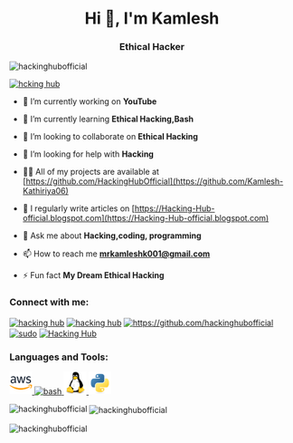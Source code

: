 <h1 align="center">Hi 👋, I'm Kamlesh</h1>
<h3 align="center">Ethical Hacker</h3>

<p align="left"> <img src="https://komarev.com/ghpvc/?username=hackinghubofficial&label=Profile%20views&color=0e75b6&style=flat" alt="hackinghubofficial" /> </p>

<p align="left"> <a href="https://twitter.com/hcking hub" target="blank"><img src="https://img.shields.io/twitter/follow/hcking hub?logo=twitter&style=for-the-badge" alt="hcking hub" /></a> </p>

- 🔭 I’m currently working on **YouTube**

- 🌱 I’m currently learning **Ethical Hacking,Bash**

- 👯 I’m looking to collaborate on **Ethical Hacking**

- 🤝 I’m looking for help with **Hacking**

- 👨‍💻 All of my projects are available at [https://github.com/HackingHubOfficial](https://github.com/Kamlesh-Kathiriya06)

- 📝 I regularly write articles on [https://Hacking-Hub-official.blogspot.com](https://Hacking-Hub-official.blogspot.com)

- 💬 Ask me about **Hacking,coding, programming**

- 📫 How to reach me **mrkamleshk001@gmail.com**

- ⚡ Fun fact **My Dream Ethical Hacking**

<h3 align="left">Connect with me:</h3>
<p align="left">

<a href="https://fb.com/hacking hub" target="blank"><img align="center" src="https://raw.githubusercontent.com/rahuldkjain/github-profile-readme-generator/master/src/images/icons/Social/facebook.svg" alt="hacking hub" height="30" width="40" /></a>
<a href="https://instagram.com/hacking hub" target="blank"><img align="center" src="https://raw.githubusercontent.com/rahuldkjain/github-profile-readme-generator/master/src/images/icons/Social/instagram.svg" alt="hacking hub" height="30" width="40" /></a>
<a href="https://youtube.com/channel/UCJX5jk0LVjvrYukpq8TioiA" target="blank"><img align="center" src="https://raw.githubusercontent.com/rahuldkjain/github-profile-readme-generator/master/src/images/icons/Social/youtube.svg" alt="https://github.com/hackinghubofficial" height="30" width="40" /></a>
<a href="https://www.leetcode.com/sudo" target="blank"><img align="center" src="https://raw.githubusercontent.com/rahuldkjain/github-profile-readme-generator/master/src/images/icons/Social/leet-code.svg" alt="sudo" height="30" width="40" /></a>
<a href="https://discord.gg/Hacking Hub" target="blank"><img align="center" src="https://raw.githubusercontent.com/rahuldkjain/github-profile-readme-generator/master/src/images/icons/Social/discord.svg" alt="Hacking Hub" height="30" width="40" /></a>
</p>

<h3 align="left">Languages and Tools:</h3>
<p align="left"> <a href="https://aws.amazon.com" target="_blank"> <img src="https://raw.githubusercontent.com/devicons/devicon/master/icons/amazonwebservices/amazonwebservices-original-wordmark.svg" alt="aws" width="40" height="40"/> </a> <a href="https://www.gnu.org/software/bash/" target="_blank"> <img src="https://www.vectorlogo.zone/logos/gnu_bash/gnu_bash-icon.svg" alt="bash" width="40" height="40"/> </a> <a href="https://www.linux.org/" target="_blank"> <img src="https://raw.githubusercontent.com/devicons/devicon/master/icons/linux/linux-original.svg" alt="linux" width="40" height="40"/> </a> <a href="https://www.python.org" target="_blank"> <img src="https://raw.githubusercontent.com/devicons/devicon/master/icons/python/python-original.svg" alt="python" width="40" height="40"/> </a> </p>

<p><img align="left" src="https://github-readme-stats.vercel.app/api/top-langs?username=hackinghubofficial&show_icons=true&locale=en&layout=compact" alt="hackinghubofficial" /></p>

<p>&nbsp;<img align="center" src="https://github-readme-stats.vercel.app/api?username=hackinghubofficial&show_icons=true&locale=en" alt="hackinghubofficial" /></p>

<p><img align="center" src="https://github-readme-streak-stats.herokuapp.com/?user=hackinghubofficial&" alt="hackinghubofficial" /></p>

